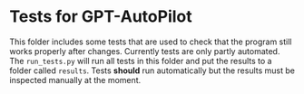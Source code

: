 # Tests for GPT-AutoPilot

This folder includes some tests that are used to check that the program still works properly after changes. Currently tests are only partly automated. The `run_tests.py` will run all tests in this folder and put the results to a folder called `results`. Tests **should** run automatically but the results must be inspected manually at the moment.

